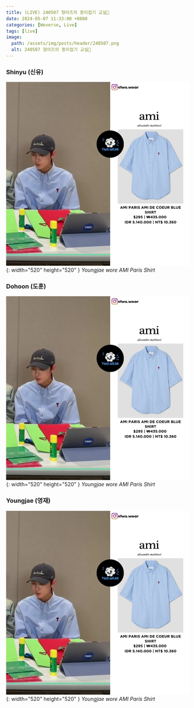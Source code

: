 ```yaml
---
title: (LIVE) 240507 형아즈의 종이접기 교실🌸
date: 2024-05-07 11:33:00 +0800
categories: [Weverse, Live]
tags: [live]
image:
  path: /assets/img/posts/header/240507.png
  alt: 240507 형아즈의 종이접기 교실🌸
---
```


### Shinyu (신유)

![Desktop View](/assets/img/posts/weverse-live/240507-youngjae.jpg){: width="520" height="520" }
_Youngjae wore AMI Paris Shirt_



### Dohoon (도훈)

![Desktop View](/assets/img/posts/weverse-live/240507-youngjae.jpg){: width="520" height="520" }
_Youngjae wore AMI Paris Shirt_

### Youngjae (영재)

![Desktop View](/assets/img/posts/weverse-live/240507-youngjae.jpg){: width="520" height="520" }
_Youngjae wore AMI Paris Shirt_